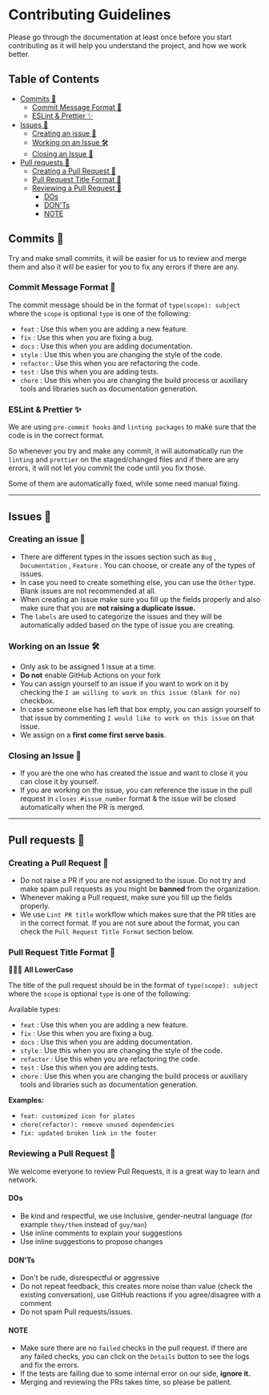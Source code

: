 # Contributing Guidelines

Please go through the documentation at least once before you start contributing as it will help you understand the project, and how we work better.

## Table of Contents

- [Commits 👮](#commits-)
  - [Commit Message Format 🔐](#commit-message-format-)
  - [ESLint \& Prettier ✨](#eslint--prettier-)
- [Issues 👮](#issues-)
  - [Creating an issue 📝](#creating-an-issue-)
  - [Working on an Issue 🛠️](#working-on-an-issue-️)
  - [Closing an Issue 📌](#closing-an-issue-)
- [Pull requests 👮](#pull-requests-)
  - [Creating a Pull Request 📝](#creating-a-pull-request-)
  - [Pull Request Title Format 🔐](#pull-request-title-format-)
  - [Reviewing a Pull Request 📌](#reviewing-a-pull-request-)
    - [DOs](#dos)
    - [DON'Ts](#donts)
    - [NOTE](#note)

## Commits 👮

Try and make small commits, it will be easier for us to review and merge them and also it will be easier for you to fix any errors if there are any.

### Commit Message Format 🔐

The commit message should be in the format of `type(scope): subject` where the `scope` is optional `type` is one of the following:

- `feat` : Use this when you are adding a new feature.
- `fix` : Use this when you are fixing a bug.
- `docs` : Use this when you are adding documentation.
- `style` : Use this when you are changing the style of the code.
- `refactor` : Use this when you are refactoring the code.
- `test` : Use this when you are adding tests.
- `chore` : Use this when you are changing the build process or auxiliary tools and libraries such as documentation generation.

### ESLint & Prettier ✨

We are using `pre-commit hooks` and `linting packages` to make sure that the code is in the correct format.

So whenever you try and make any commit, it will automatically run the `linting` and `prettier` on the staged/changed files and if there are any errors, it will not let you commit the code until you fix those.

Some of them are automatically fixed, while some need manual fixing.

---

## Issues 👮

### Creating an issue 📝

- There are different types in the issues section such as `Bug` , `Documentation` , `Feature` . You can choose, or create any of the types of issues.
- In case you need to create something else, you can use the `Other` type. Blank issues are not recommended at all.
- When creating an issue make sure you fill up the fields properly and also make sure that you are **not raising a duplicate issue.**
- The `labels` are used to categorize the issues and they will be automatically added based on the type of issue you are creating.

### Working on an Issue 🛠️

- Only ask to be assigned 1 issue at a time.
- **Do not** enable GitHub Actions on your fork
- You can assign yourself to an issue if you want to work on it by checking the `I am willing to work on this issue (blank for no)` checkbox.
- In case someone else has left that box empty, you can assign yourself to that issue by commenting `I would like to work on this issue` on that issue.
- We assign on a **first come first serve basis**.

### Closing an Issue 📌

- If you are the one who has created the issue and want to close it you can close it by yourself.
- If you are working on the issue, you can reference the issue in the pull request in `closes #issue_number` format & the issue will be closed automatically when the PR is merged.

---

## Pull requests 👮

### Creating a Pull Request 📝

- Do not raise a PR if you are not assigned to the issue. Do not try and make spam pull requests as you might be **banned** from the organization.
- Whenever making a Pull request, make sure you fill up the fields properly.
- We use `Lint PR title` workflow which makes sure that the PR titles are in the correct format. If you are not sure about the format, you can check the `Pull Request Title Format` section below.

### Pull Request Title Format 🔐

🔴🔴🔴 **All LowerCase**

The title of the pull request should be in the format of `type(scope): subject` where the `scope` is optional `type` is one of the following:

Available types:

- `feat` : Use this when you are adding a new feature.
- `fix` : Use this when you are fixing a bug.
- `docs` : Use this when you are adding documentation.
- `style` : Use this when you are changing the style of the code.
- `refactor` : Use this when you are refactoring the code.
- `test` : Use this when you are adding tests.
- `chore` : Use this when you are changing the build process or auxiliary tools and libraries such as documentation generation.

**Examples:**

- `feat: customized icon for plates`
- `chore(refactor): remove unused dependencies`
- `fix: updated broken link in the footer`

### Reviewing a Pull Request 📌

We welcome everyone to review Pull Requests, it is a great way to learn and network.

#### DOs

- Be kind and respectful, we use inclusive, gender-neutral language (for example `they/them` instead of `guy/man`)
- Use inline comments to explain your suggestions
- Use inline suggestions to propose changes

#### DON'Ts

- Don't be rude, disrespectful or aggressive
- Do not repeat feedback, this creates more noise than value (check the existing conversation), use GitHub reactions if you agree/disagree with a comment
- Do not spam Pull requests/issues.

#### NOTE

- Make sure there are no `failed` checks in the pull request. If there are any failed checks, you can click on the `Details` button to see the logs and fix the errors.
- If the tests are failing due to some internal error on our side, **ignore it.**
- Merging and reviewing the PRs takes time, so please be patient.
